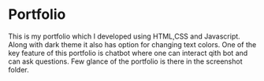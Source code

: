 # Portfolio
This is my portfolio which I developed using HTML,CSS and Javascript. Along with dark theme it also has option for changing text colors. One of the key feature of this portfolio is chatbot where one can interact qith bot and can ask questions.
Few glance of the portfolio is there in the screenshot folder.

